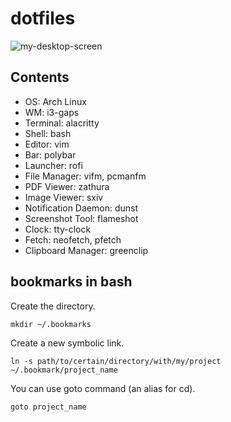 # dotfiles
![my-desktop-screen](https://user-images.githubusercontent.com/52068717/203508722-0ec39a4d-eb06-4d67-9478-c55369a5ccd8.png)

## Contents
- OS: Arch Linux
- WM: i3-gaps
- Terminal: alacritty
- Shell: bash
- Editor: vim
- Bar: polybar
- Launcher: rofi
- File Manager: vifm, pcmanfm
- PDF Viewer: zathura
- Image Viewer: sxiv
- Notification Daemon: dunst
- Screenshot Tool: flameshot
- Clock: tty-clock
- Fetch: neofetch, pfetch
- Clipboard Manager: greenclip

## bookmarks in bash
Create the directory.  
```
mkdir ~/.bookmarks
```
Create a new symbolic link.  
```
ln -s path/to/certain/directory/with/my/project ~/.bookmark/project_name
```
You can use goto command (an alias for cd).  
```
goto project_name
```
